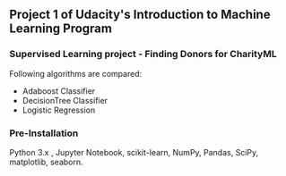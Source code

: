 ## Project 1 of Udacity's Introduction to Machine Learning Program

### Supervised Learning project - Finding Donors for CharityML 

Following algorithms are compared: 
- Adaboost Classifier
- DecisionTree Classifier
- Logistic Regression  

### Pre-Installation
Python 3.x , Jupyter Notebook, scikit-learn, NumPy, Pandas, SciPy, matplotlib, seaborn.

